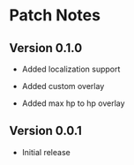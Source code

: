 # Patch Notes

## Version 0.1.0

* Added localization support
* Added custom overlay

* Added max hp to hp overlay

## Version 0.0.1

* Initial release
